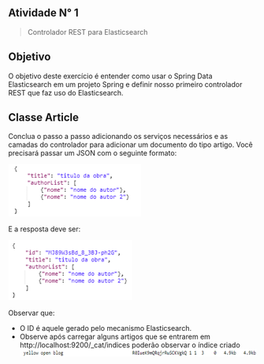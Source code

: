 ## Atividade N° 1

> Controlador REST para Elasticsearch

## Objetivo
O objetivo deste exercício é entender como usar o Spring Data Elasticsearch em um projeto
Spring e definir nosso primeiro controlador REST que faz uso do Elasticsearch.


## Classe Article
Conclua o passo a passo adicionando os serviços necessários e as camadas do
controlador para adicionar um documento do tipo artigo. Você precisará passar um JSON
com o seguinte formato:

![img.png](img.png)

E a resposta deve ser:

![img_1.png](img_1.png)

Observar que:
- O ID é aquele gerado pelo mecanismo Elasticsearch.
- Observe após carregar alguns artigos que se entrarem em http://localhost:9200/_cat/indices poderão observar o índice criado
![img_2.png](img_2.png)